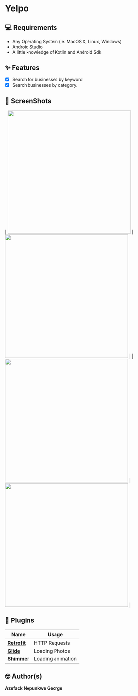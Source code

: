 # Yelpo


## 💻 Requirements

- Any Operating System (ie. MacOS X, Linux, Windows)
- Android Studio
- A little knowledge of Kotlin and Android Sdk

## ✨ Features
- [x] Search for businesses by keyword.
- [x] Search businesses by category.

## 📸 ScreenShots

| <img src="app/src/main/assets/shimmer_loading.png" width="400">  | <img src="app/src/main/assets/home_page.png" width="400">  |
| <img src="app/src/main/assets/search_found.png" width="400">  | <img src="app/src/main/assets/search_not_found.png" width="400">  |


## 🔌 Plugins

| Name                                                    | Usage                                               |
| ------------------------------------------------------- | --------------------------------------------------- |
| [**Retrofit**](https://square.github.io/retrofit/)      | HTTP Requests                                       |
| [**Glide**](https://bumptech.github.io/glide/)          | Loading Photos                                      |
| [**Shimmer**](https://facebook.github.io/shimmer-android/)| Loading animation                                 |


## 🤓 Author(s)

**Azefack Nopunkwe George**
